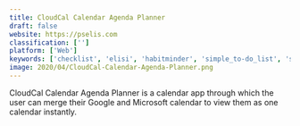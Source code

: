 ```yaml
---
title: CloudCal Calendar Agenda Planner
draft: false 
website: https://pselis.com
classification: ['']
platform: ['Web']
keywords: ['checklist', 'elisi', 'habitminder', 'simple_to-do_list', 'smarter_time', 'taskade', 'timeblocks_-calendar/todo/note', 'z_workforce', 'goalmap']
image: 2020/04/CloudCal-Calendar-Agenda-Planner.png
---
```

CloudCal Calendar Agenda Planner is a calendar app through which the user can merge their Google and Microsoft calendar to view them as one calendar instantly.